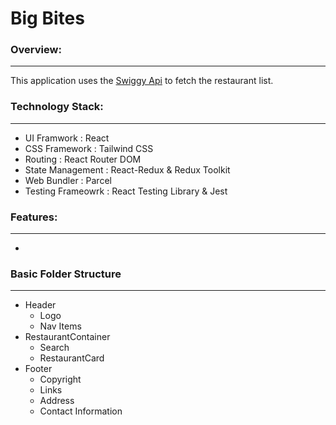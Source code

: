 # Big Bites

### Overview:
---
This application uses the [Swiggy Api](https://www.swiggy.com/dapi/restaurants/list/v5?lat=12.9351929&lng=77.62448069999999&is-seo-homepage-enabled=true&page_type=DESKTOP_WEB_LISTING) to fetch the restaurant list.


### Technology Stack:
---
* UI Framwork : React
* CSS Framework : Tailwind CSS
* Routing : React Router DOM
* State Management : React-Redux & Redux Toolkit
* Web Bundler : Parcel
* Testing Frameowrk : React Testing Library & Jest

### Features:
---
*

### Basic Folder Structure
---
* Header
  - Logo
  - Nav Items
* RestaurantContainer
  - Search
  - RestaurantCard
* Footer
  - Copyright
  - Links
  - Address
  - Contact Information

